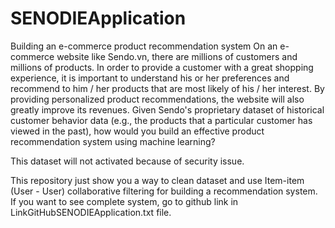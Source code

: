 # SENODIEApplication
Building an e-commerce product recommendation system
On an e-commerce website like Sendo.vn, there are millions of customers and millions of products. In order to provide a customer with a great shopping experience, it is important to understand his or her preferences and recommend to him / her products that are most likely of his / her interest. By providing personalized product recommendations, the website will also greatly improve its revenues. Given Sendo's proprietary dataset of historical customer behavior data (e.g., the products that a particular customer has viewed in the past), how would you build an effective product recommendation system using machine learning?

This dataset will not activated because of security issue.

This repository just show you a way to clean dataset and use Item-item (User - User) collaborative filtering for building a recommendation system. If you want to see complete system, go to github link in LinkGitHubSENODIEApplication.txt file.
